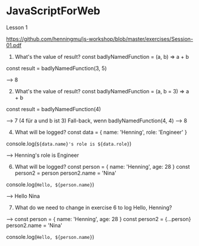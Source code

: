 # JavaScriptForWeb

Lesson 1

https://github.com/henningmu/js-workshop/blob/master/exercises/Session-01.pdf

1. What's the value of result?
const badlyNamedFunction = (a, b) => a + b

const result = badlyNamedFunction(3, 5)

--> 8

2. What's the value of result?
const badlyNamedFunction = (a, b = 3) => a + b

const result = badlyNamedFunction(4)

--> 7 (4 für a und b ist 3) Fall-back, wenn badlyNamedFunction(4, 4) --> 8

4. What will be logged?
const data = { name: 'Henning', role: 'Engineer' }

console.log(`${data.name}'s role is ${data.role}`)

--> Henning's role is Engineer

6. What will be logged?
const person = { name: 'Henning', age: 28 }
const person2 = person
person2.name = 'Nina'

console.log(`Hello, ${person.name}`)

--> Hello Nina

7. What do we need to change in exercise 6 to log Hello, Henning?

--> const person = { name: 'Henning', age: 28 }
const person2 = {...person}
person2.name = 'Nina'

console.log(`Hello, ${person.name}`)

